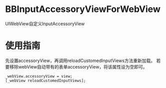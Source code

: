 # BBInputAccessoryViewForWebView
UIWebView自定义InputAccessoryView

# 使用指南
先设置accessoryView，再调用reloadCustomedInputViews方法重新加载。
若要移除webView自动带有的表单accessoryView，将该属性设为空即可。
```
_webView.accessoryView = view;
[_webView reloadCustomedInputViews];
```
